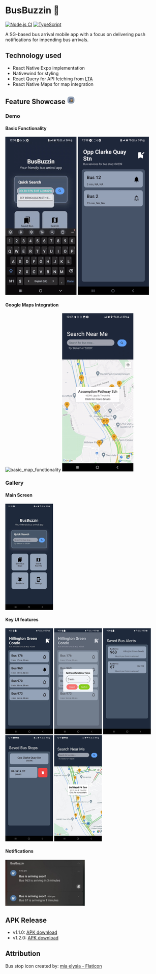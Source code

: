 # BusBuzzin :bus:

[![Node.js CI](https://github.com/KeeJin/BusBuzzin/actions/workflows/node.js.yml/badge.svg?branch=main)](https://github.com/KeeJin/BusBuzzin/actions/workflows/node.js.yml)
[![TypeScript](https://badges.frapsoft.com/typescript/code/typescript.svg?v=101)](https://github.com/ellerbrock/typescript-badges/)

A SG-based bus arrival mobile app with a focus on delivering push notifications for impending bus arrivals.

## Technology used

- React Native Expo implementation
- Nativewind for styling
- React Query for API fetching from [LTA](https://datamall.lta.gov.sg/content/datamall/en/dynamic-data.html)
- React Native Maps for map integration

## Feature Showcase <img alt="logo" src="src/assets/logo.png" width="25">

### Demo

#### Basic Functionality

<p float="left">
<img alt="quick_search_functionality" src="app_showcase/v1.2.0/quick_search_functionality.gif">
<img alt="swipe_to_delete_functionality" src="app_showcase/v1.2.0/swipe_to_delete_functionality.gif">
</p>

#### Google Maps Integration

<p float="left">
<img alt="basic_map_functionality" src="app_showcase/v1.2.0/basic_map_functionality.gif">
<img alt="map_search_functionality" src="app_showcase/v1.2.0/map_search_functionality.gif">
</p>

### Gallery

#### Main Screen

<img alt="main_screen" src="app_showcase/v1.2.0/main_screen.jpg" width="150">

#### Key UI features

<p float="left">
<img alt="bus_service_dashboard" src="app_showcase/v1.1.0/bus_service_dashboard.jpg" width="150">  
<img alt="set_alert_modal" src="app_showcase/v1.1.0/set_alert_modal.jpg" width="150">  
<img alt="saved_bus_alerts" src="app_showcase/v1.1.0/saved_bus_alerts.jpg" width="150">  
<img alt="swipe_to_delete" src="app_showcase/v1.2.0/swipe_to_delete.jpg" width="150">   
<img alt="maps" src="app_showcase/v1.2.0/maps.jpg" width="150">  
</p>

#### Notifications

<img alt="notifications" src="app_showcase/v1.1.0/notifications.jpg" width="250">

## APK Release

- v1.1.0: [APK download](https://www.dropbox.com/scl/fi/o5xuwqjcvkejuqv3aw6iz/BusBuzz_v1.1.0.apk?rlkey=xl6f1m1ondh1e5raz6swhbql5&dl=0)
- v1.2.0: [APK download](https://www.dropbox.com/scl/fi/w4jv8pv3hgnk1ybdka124/BusBuzzin_v1.2.0.apk?rlkey=5dc4w79330dqqokvig577pfij&dl=0)

## Attribution

Bus stop icon created by: <a href="https://www.flaticon.com/free-icons/bus-stop" title="bus stop icons"> mia elysia - Flaticon</a>
